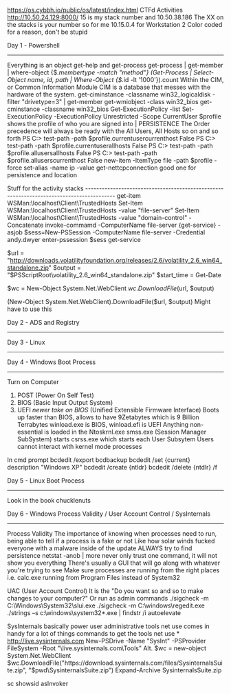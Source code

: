 https://os.cybbh.io/public/os/latest/index.html
CTFd Activities
http://10.50.24.129:8000/
15 is my stack number and 10.50.38.186
The XX on the stacks is your number so for me 10.15.0.4 for Workstation 2
Color coded for a reason, don't be stupid

Day 1 - Powershell
_______________________________________________________________________________________________________________________
Everything is an object
get-help and get-process
get-process | get-member | where-object {$_.membertype -match "method"}
(Get-Process | Select-Object name, id, path | Where-Object {$_.id -lt '1000'}).count 
Within the CIM, or Common Information Module
CIM is a database that messes with the hardware of the system. 
get-ciminstance -classname win32_logicaldisk -filter "drivetype=3" | get-member
get-wmiobject -class win32_bios 
get-cminstance -classname win32_bios
Get-ExecutionPolicy -list
Set-ExecutionPolicy -ExecutionPolicy Unrestricted -Scope CurrentUser
$profile shows the profile of who you are signed into | PERSISTENCE
The Order precedence will always be ready with the All Users, All Hosts so on and so forth
PS C:\> test-path -path $profile.currentusercurrenthost
False
PS C:\> test-path -path $profile.currentuserallhosts
False
PS C:\> test-path -path $profile.allusersallhosts
False
PS C:\> test-path -path $profile.alluserscurrenthost
False
new-item -ItemType file -path $profile -force
set-alias -name ip -value get-nettcpconnection
good one for persistence and location 

Stuff for the activity stacks -----------------------------------------------------------------------------------------
get-item WSMan:\localhost\Client\TrustedHosts
Set-Item WSMan:\localhost\Client\TrustedHosts -value "file-server"
Set-Item WSMan:\localhost\Client\TrustedHosts -value "domain-control" -Concatenate
invoke-commamd -ComputerName file-server {get-service} -asjob
$sess=New-PSSession -ComputerName file-server -Credential andy.dwyer
enter-pssession $sess
get-service

$url = "http://downloads.volatilityfoundation.org/releases/2.6/volatility_2.6_win64_standalone.zip"
$output = "$PSScriptRoot\volatility_2.6_win64_standalone.zip"
$start_time = Get-Date

$wc = New-Object System.Net.WebClient 
$wc.DownloadFile($url, $output) 


(New-Object System.Net.WebClient).DownloadFile($url, $output)
Might have to use this


Day 2 - ADS and Registry
_______________________________________________________________________________________________________________________











Day 3 - Linux
_______________________________________________________________________________________________________________________








Day 4 - Windows Boot Process
_______________________________________________________________________________________________________________________
Turn on Computer
1. POST (Power On Self Test)
2. BIOS (Basic Input Output System)
3. UEFI *newer take on BIOS* (Unified Extensible Firmware Interface)
   Boots up faster than BIOS, allows to have 9Zetabytes which is 9 Billion Terrabytes
winload.exe is BIOS, winload.efi is UEFI
Anything non-essential is loaded in the Ntoskrnl.exe
smss.exe (Session Manager SubSystem) starts csrss.exe which starts each User Subsytem
Users cannot interact with kernel mode processes


In cmd prompt
bcdedit /export bcdbackup
bcdedit /set {current} description "Windows XP"
bcdedit /create {ntldr} 
bcdedit /delete {ntdlr} /f




Day 5 - Linux Boot Process
_______________________________________________________________________________________________________________________

Look in the book chucklenuts 





Day 6 - Windows Process Validity / User Account Control / SysInternals
_______________________________________________________________________________________________________________________
Process Validity
The importance of knowing when processes need to run, being able to tell if a process is a fake or not
Like how solar winds fucked everyone with a malware inside of the update
ALWAYS try to find persistence 
netstat -anob | more
never only trust one command, it will not show you everything
There's usually a GUI that will go along with whatever you're trying to see
Make sure processes are running from the right places
i.e. calc.exe running from Program Files instead of System32



UAC (User Account Control)
It is the "Do you want so and so to make changes to your computer?" Or run as admin
commands 
./sigcheck -m C:\Windows\System32\slui.exe
./sigcheck -m C:\windows\regedit.exe
./strings –s c:\windows\system32\*.exe | findstr /i autoelevate



SysInternals
basically power user administrative tools 
net use comes in handy for a lot of things
commands to get the tools
net use * http://live.sysinternals.com
New-PSDrive -Name "SysInt" -PSProvider FileSystem -Root "\\live.sysinternals.com\Tools"
Alt.
$wc = new-object System.Net.WebClient 
$wc.DownloadFile("https://download.sysinternals.com/files/SysinternalsSuite.zip", "$pwd\SysinternalsSuite.zip")
Expand-Archive SysinternalsSuite.zip 

sc showsid
asInvoker


